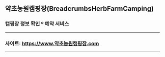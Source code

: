 ## 약초농원캠핑장(BreadcrumbsHerbFarmCamping)
### 캠핑장 정보 확인 º 예약 서비스 
***
### 사이트: https://www.약초농원캠핑장.com
***
